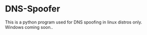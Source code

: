 # DNS-Spoofer
This is a python program used for DNS spoofing in linux distros only. Windows coming soon..
